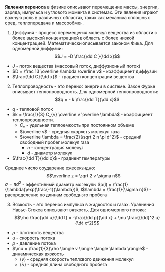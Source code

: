 
**Явления переноса** в физике описывают перемещение массы, энергии, заряда, импульса и углового момента в системах. Эти явления играют важную роль в различных областях, таких как механика сплошных сред, теплопередача и массообмен.

1. Диффузия - процесс перемещения молекул вещества из области с более высокой концентрацией в область с более низкой концентрацией. Математически описывается законом Фика. Для одномерной диффузии:
$$J = -D \frac{\dd C }{\dd x}$$
- $J$ - поток вещества (массовый поток, диффузионный поток)
- $D = \frac 13 \overline \lambda \overline v$  - коэффициент диффузии
- $\frac{\dd C}{\dd x}$ - градиент концентрации вещества

2. Теплопроводность - это перенос энергии в системе. Закон Фурье описывает теплопроводность. Для одномерной теплопроводности:
$$q = - k \frac{\dd T}{\dd x}$$
- $q$ - тепловой поток
- $k = \frac{1}{3} C_{v} \overline v \overline \lambda$ - коэффициент теплопроводности.
	- $C_v$ - удельная теплоемкость при постоянном объеме
	- $\overline v$ - средняя скорость молекул газа
	- $\overline \lambda = \frac{2}{\sqrt 2 n \pi d^2}$ - средний свободный пробег молекул газа
		- $n$ - концентрация молекул
		- $d$ - диаметр молекул
- $\frac{\dd T}{\dd x}$ - градиент температуры

Среднее число соударение ежесекундно:
$$\overline z = \sqrt 2 v \sigma n$$
$\sigma = \pi d^2$ - эффективный диаметр молекулы
$p(l) = \frac{1}{\lambda}\exp(\frac{-1}{\lambda})$, ($\lambda = \frac{1}{\sigma n}$) - распределение по длинам свободного пробега  

3. Вязкость - это перенос импульса в жидкостях и газах. Уравнения Навье-Стокса описывают вязкость. Для одномерного потока:
$$\rho \frac{\dd u}{\dd t} = -\frac{\dd p}{\dd x} + \mu \frac{{\dd}^2 u}{\dd x^2}$$
- $\rho$ - плотность вещества
- $u$ - скорость потока
- $p$ - давление потока
- $\mu = \frac{1}{3}\rho \langle v \rangle \langle \lambda \rangle$ - динамическая вязкость
	- $\langle v \rangle$ - средняя скорость теплового движения молекул
	- $\langle \lambda \rangle$ - средняя длина свободного пробега
 